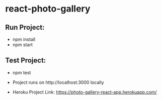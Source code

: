 # react-photo-gallery


## Run Project:

- npm install
- npm start

## Test Project:
- npm test

- Project runs on http://localhost:3000 locally
- Heroku Project Link: https://photo-gallery-react-app.herokuapp.com/
